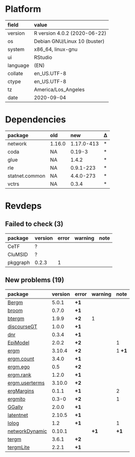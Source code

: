 # Platform

|field    |value                        |
|:--------|:----------------------------|
|version  |R version 4.0.2 (2020-06-22) |
|os       |Debian GNU/Linux 10 (buster) |
|system   |x86_64, linux-gnu            |
|ui       |RStudio                      |
|language |(EN)                         |
|collate  |en_US.UTF-8                  |
|ctype    |en_US.UTF-8                  |
|tz       |America/Los_Angeles          |
|date     |2020-09-04                   |

# Dependencies

|package        |old    |new        |Δ  |
|:--------------|:------|:----------|:--|
|network        |1.16.0 |1.17.0-413 |*  |
|coda           |NA     |0.19-3     |*  |
|glue           |NA     |1.4.2      |*  |
|rle            |NA     |0.9.1-223  |*  |
|statnet.common |NA     |4.4.0-273  |*  |
|vctrs          |NA     |0.3.4      |*  |

# Revdeps

## Failed to check (3)

|package  |version |error |warning |note |
|:--------|:-------|:-----|:-------|:----|
|CeTF     |?       |      |        |     |
|CluMSID  |?       |      |        |     |
|pkggraph |0.2.3   |1     |        |     |

## New problems (19)

|package                                      |version |error  |warning |note     |
|:--------------------------------------------|:-------|:------|:-------|:--------|
|[Bergm](problems.md#bergm)                   |5.0.1   |__+1__ |        |         |
|[broom](problems.md#broom)                   |0.7.0   |__+1__ |        |         |
|[btergm](problems.md#btergm)                 |1.9.9   |__+2__ |1       |         |
|[discourseGT](problems.md#discoursegt)       |1.0.0   |__+1__ |        |         |
|[dnr](problems.md#dnr)                       |0.3.4   |__+1__ |        |         |
|[EpiModel](problems.md#epimodel)             |2.0.2   |__+2__ |        |1        |
|[ergm](problems.md#ergm)                     |3.10.4  |__+2__ |        |1 __+1__ |
|[ergm.count](problems.md#ergmcount)          |3.4.0   |__+1__ |        |         |
|[ergm.ego](problems.md#ergmego)              |0.5     |__+2__ |        |         |
|[ergm.rank](problems.md#ergmrank)            |1.2.0   |__+1__ |        |         |
|[ergm.userterms](problems.md#ergmuserterms)  |3.10.0  |__+2__ |        |         |
|[ergMargins](problems.md#ergmargins)         |0.1.1   |__+1__ |        |2        |
|[ergmito](problems.md#ergmito)               |0.3-0   |__+2__ |        |1        |
|[GGally](problems.md#ggally)                 |2.0.0   |__+1__ |        |         |
|[latentnet](problems.md#latentnet)           |2.10.5  |__+1__ |        |         |
|[lolog](problems.md#lolog)                   |1.2     |__+1__ |        |1        |
|[networkDynamic](problems.md#networkdynamic) |0.10.1  |       |__+1__  |__+1__   |
|[tergm](problems.md#tergm)                   |3.6.1   |__+2__ |        |         |
|[tergmLite](problems.md#tergmlite)           |2.2.1   |__+1__ |        |         |

